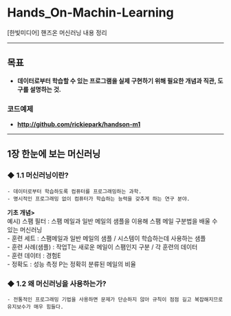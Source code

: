 # Hands_On-Machin-Learning
[한빛미디어] 핸즈온 머신러닝 내용 정리
<br><hr><bt>
## 목표
- **데이터로부터 학습할 수 있는 프로그램을 실제 구현하기 위해 필요한 개념과 직관, 도구를 설명하는 것.**
### 코드예제
- **http://github.com/rickiepark/handson-m1**
<hr>

## 1장 한눈에 보는 머신러닝
	
### ◆ 1.1 머신러닝이란?
    - 데이터로부터 학습하도록 컴퓨터를 프로그래밍하는 과학.
    - 명시적인 프로그래밍 없이 컴퓨터가 학습하는 능력을 갖추게 하는 연구 분야.
    
   **기초 개념>**<br>
	 예시) 스팸 필터 : 스팸 메일과 일반 메일의 샘플을 이용해 스팸 메일 구분법을 배울 수 있는 머신러닝<br>
	      - 훈련 세트 : 스팸메일과 일반 메일의 샘플 / 시스템이 학습하는데 사용하는 샘플<br>
	      - 훈련 사례(샘플) : 작업T는 새로운 메일이 스팸인지 구분 / 각 훈련의 데이터<br>
	      - 훈련 데이터 : 경험E<br>
	      - 정확도 : 성능 측정 P는 정확히 분류된 메일의 비율<br>
	      
### ◆ 1.2 왜 머신러닝을 사용하는가?
    - 전통적인 프로그래밍 기법을 사용하면 문제가 단순하지 않아 규칙이 점점 길고 복잡해지므로 유지보수가 매우 힘들다.
